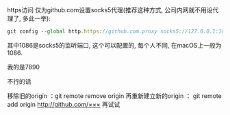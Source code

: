 https访问
仅为github.com设置socks5代理(推荐这种方式, 公司内网就不用设代理了, 多此一举):


```js
git config --global http.https://github.com.proxy socks5://127.0.0.1:1086
```
其中1086是socks5的监听端口, 这个可以配置的, 每个人不同, 在macOS上一般为1086.


我的是7890


不行的话

移除旧的origin ：git remote remove origin
再重新建立新的origin ： git remote add origin http://github.com/×××
 再试试